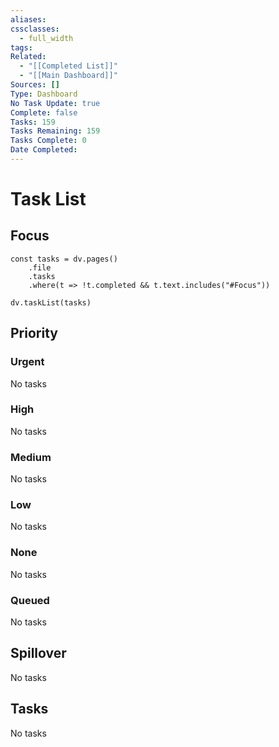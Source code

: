 ```yaml
---
aliases:
cssclasses:
  - full_width
tags:
Related:
  - "[[Completed List]]"
  - "[[Main Dashboard]]"
Sources: []
Type: Dashboard
No Task Update: true
Complete: false
Tasks: 159
Tasks Remaining: 159
Tasks Complete: 0
Date Completed:
---
```

# Task List
## Focus

```dataviewjs
const tasks = dv.pages()
    .file
    .tasks
    .where(t => !t.completed && t.text.includes("#Focus"))

dv.taskList(tasks)
```

## Priority
### Urgent

<span class="placeholder">No tasks</span>

### High

<span class="placeholder">No tasks</span>

### Medium

<span class="placeholder">No tasks</span>

### Low

<span class="placeholder">No tasks</span>

### None

<span class="placeholder">No tasks</span>

### Queued

<span class="placeholder">No tasks</span>

## Spillover

<span class="placeholder">No tasks</span>

## Tasks

<span class="placeholder">No tasks</span>

